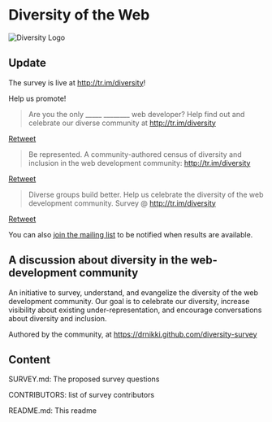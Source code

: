 # Diversity of the Web

![Diversity Logo](https://raw.githubusercontent.com/drnikki/diversity-of-the-web/master/images/diversity_of_the_web_logo.png)

## Update
The survey is live at http://tr.im/diversity!

Help us promote!

> Are you the only _____ ________ web developer?  Help find out and celebrate our diverse community at http://tr.im/diversity

[Retweet](https://twitter.com/intent/retweet?tweet_id=789187290245369856)



> Be represented. A community-authored census of diversity and inclusion in the web development community: http://tr.im/diversity

[Retweet](https://twitter.com/intent/retweet?tweet_id=789187486903697408)



> Diverse groups build better.  Help us celebrate the diversity of the web development community.  Survey @ http://tr.im/diversity

[Retweet](https://twitter.com/intent/retweet?tweet_id=789187612242083840)



You can also [join the mailing list](https://tr.im/diversity-list) to be notified
when results are available.  

## A discussion about diversity in the web-development community

An initiative to survey, understand, and evangelize the diversity of the web 
development community.  Our goal is to celebrate our diversity, increase 
visibility about existing under-representation, and encourage conversations 
about diversity and inclusion.

Authored by the community, at https://drnikki.github.com/diversity-survey

## Content

SURVEY.md: The proposed survey questions

CONTRIBUTORS: list of survey contributors

README.md: This readme
